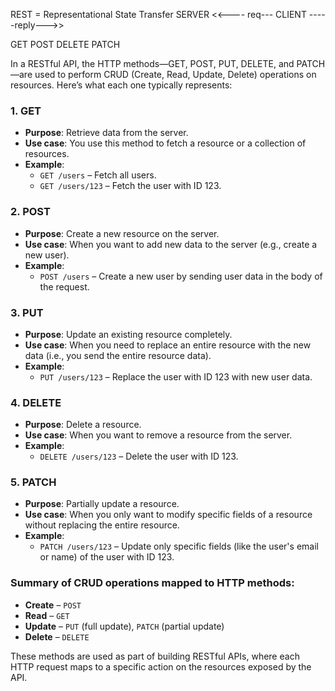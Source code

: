 REST = Representational State Transfer
SERVER <<---- req--- CLIENT
        -----reply--->> 


GET POST DELETE PATCH 

In a RESTful API, the HTTP methods—GET, POST, PUT, DELETE, and PATCH—are used to perform CRUD (Create, Read, Update, Delete) operations on resources. Here’s what each one typically represents:

### 1. **GET**
   - **Purpose**: Retrieve data from the server.
   - **Use case**: You use this method to fetch a resource or a collection of resources.
   - **Example**: 
     - `GET /users` – Fetch all users.
     - `GET /users/123` – Fetch the user with ID 123.

### 2. **POST**
   - **Purpose**: Create a new resource on the server.
   - **Use case**: When you want to add new data to the server (e.g., create a new user).
   - **Example**: 
     - `POST /users` – Create a new user by sending user data in the body of the request.

### 3. **PUT**
   - **Purpose**: Update an existing resource completely.
   - **Use case**: When you need to replace an entire resource with the new data (i.e., you send the entire resource data).
   - **Example**: 
     - `PUT /users/123` – Replace the user with ID 123 with new user data.

### 4. **DELETE**
   - **Purpose**: Delete a resource.
   - **Use case**: When you want to remove a resource from the server.
   - **Example**: 
     - `DELETE /users/123` – Delete the user with ID 123.

### 5. **PATCH**
   - **Purpose**: Partially update a resource.
   - **Use case**: When you only want to modify specific fields of a resource without replacing the entire resource.
   - **Example**: 
     - `PATCH /users/123` – Update only specific fields (like the user's email or name) of the user with ID 123.

### Summary of CRUD operations mapped to HTTP methods:
- **Create** – `POST`
- **Read** – `GET`
- **Update** – `PUT` (full update), `PATCH` (partial update)
- **Delete** – `DELETE`

These methods are used as part of building RESTful APIs, where each HTTP request maps to a specific action on the resources exposed by the API.